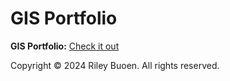 # GIS Portfolio

**GIS Portfolio:** [Check it out](https://rileybuoen.github.io)

Copyright © 2024 Riley Buoen. All rights reserved.
